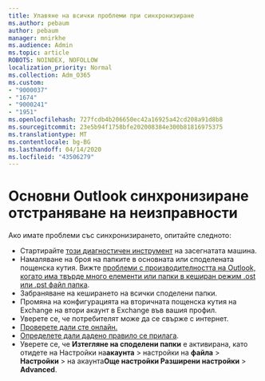 ```yaml
---
title: Улавяне на всички проблеми при синхронизиране
ms.author: pebaum
author: pebaum
manager: mnirkhe
ms.audience: Admin
ms.topic: article
ROBOTS: NOINDEX, NOFOLLOW
localization_priority: Normal
ms.collection: Adm_O365
ms.custom:
- "9000037"
- "1674"
- "9000241"
- "1951"
ms.openlocfilehash: 727fcdb4b206650ec42a16925a42cd208a91d8b8
ms.sourcegitcommit: 23e5b94f1758bfe202008384e300b81816975375
ms.translationtype: MT
ms.contentlocale: bg-BG
ms.lasthandoff: 04/14/2020
ms.locfileid: "43506279"
---
```

# <a name="basic-outlook-sync-troubleshooting"></a>Основни Outlook синхронизиране отстраняване на неизправности

Ако имате проблеми със синхронизирането, опитайте следното:

- Стартирайте [този диагностичен инструмент](https://aka.ms/sara-outlooksendreceive) на засегнатата машина.
- Намаляване на броя на папките в основната или споделената пощенска кутия. Вижте [проблеми с производителността на Outlook, когато има твърде много елементи или папки в кеширан режим .ost или .pst файл папка](https://support.microsoft.com/help/2768656/outlook-performance-issues-when-there-are-too-many-items-or-folders-in).
- Забраняване на кеширането на всички споделени папки.
- Промяна на конфигурацията на вторичната пощенска кутия на Exchange на втори акаунт в Exchange във вашия профил.
- Уверете се, че потребителят може да се свърже с интернет. 
- [Проверете дали сте онлайн.](https://support.office.com/article/2460e4a8-16c7-47fc-b204-b1549275aac9)
- [Определете дали дадено правило се прилага](https://support.office.com/article/C24F5DEA-9465-4DF4-AD17-A50704D66C59).
- Уверете се, че **Изтегляне на споделени папки** е активирана, като отидете на Настройки на**акаунта** > настройки на **файла** > **Настройки** > на акаунта**Още настройки Разширени настройки** > **Advanced**.

